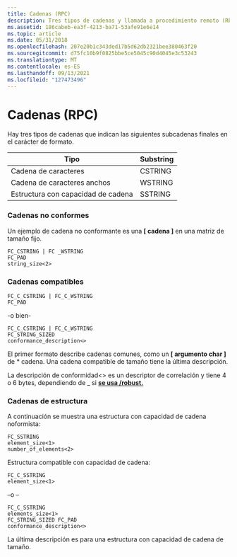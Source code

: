 ```yaml
---
title: Cadenas (RPC)
description: Tres tipos de cadenas y llamada a procedimiento remoto (RPC).
ms.assetid: 186cabeb-ea3f-4213-ba71-53afe91e6e14
ms.topic: article
ms.date: 05/31/2018
ms.openlocfilehash: 207e20b1c343ded17b5d62db2321bee380463f20
ms.sourcegitcommit: d75fc10b9f0825bbe5ce5045c90d4045e3c53243
ms.translationtype: MT
ms.contentlocale: es-ES
ms.lasthandoff: 09/13/2021
ms.locfileid: "127473496"
---
```

# <a name="strings-rpc"></a>Cadenas (RPC)

Hay tres tipos de cadenas que indican las siguientes subcadenas finales en el carácter de formato.



| Tipo                  | Substring |
|-----------------------|-----------|
| Cadena de caracteres      | CSTRING   |
| Cadena de caracteres anchos | WSTRING   |
| Estructura con capacidad de cadena | SSTRING   |



 

### <a name="nonconformant-strings"></a>Cadenas no conformes

Un ejemplo de cadena no conformante es una **\[ cadena \]** en una matriz de tamaño fijo.

``` syntax
FC_CSTRING | FC _WSTRING 
FC_PAD 
string_size<2>
```

### <a name="conformant-strings"></a>Cadenas compatibles

``` syntax
FC_C_CSTRING | FC_C_WSTRING
FC_PAD 
```

-o bien-

``` syntax
FC_C_CSTRING | FC_C_WSTRING 
FC_STRING_SIZED 
conformance_description<> 
```

El primer formato describe cadenas comunes, como un **\[ argumento char \]** de \* cadena. Una cadena compatible de tamaño tiene la última descripción.

La descripción de conformidad<> es un descriptor de correlación y tiene 4 o 6 bytes, dependiendo de \_ si [**se usa /robust.**](/windows/desktop/Midl/-robust)

### <a name="structure-strings"></a>Cadenas de estructura

A continuación se muestra una estructura con capacidad de cadena noformista:

``` syntax
FC_SSTRING 
element_size<1> 
number_of_elements<2>
```

Estructura compatible con capacidad de cadena:

``` syntax
FC_C_SSTRING 
element_size<1>
```

–o –

``` syntax
FC_C_SSTRING 
elements_size<1> 
FC_STRING_SIZED FC_PAD 
conformance_description<>
```

La última descripción es para una estructura con capacidad de cadena de tamaño.

 

 